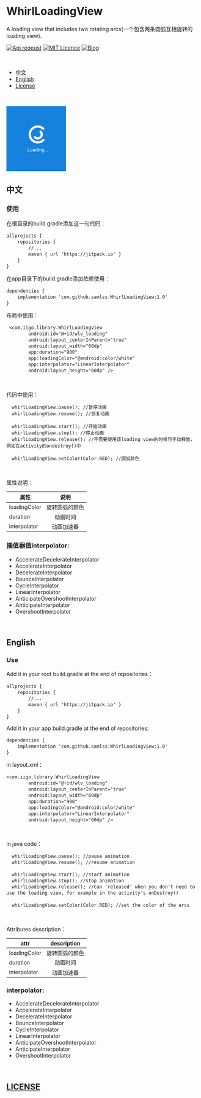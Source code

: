 # WhirlLoadingView
A loading view that includes two rotating arcs(一个包含两条圆弧互相旋转的loading view).

[![Api reqeust](https://img.shields.io/badge/api-11+-green.svg)](https://github.com/samlss/WhirlLoadingView)  [![MIT Licence](https://badges.frapsoft.com/os/mit/mit.svg?v=103)](https://github.com/samlss/WhirlLoadingView/blob/master/LICENSE) [![Blog](https://img.shields.io/badge/samlss-blog-orange.svg)](https://blog.csdn.net/Samlss)

<br>

  * [中文](#%E4%B8%AD%E6%96%87)
  * [English](#english)
  * [License](#license)

<br>

![gif](https://github.com/samlss/WhirlLoadingView/blob/master/screenshots/screenshot.gif)



## 中文

### 使用<br>
在根目录的build.gradle添加这一句代码：
```
allprojects {
    repositories {
        //...
        maven { url 'https://jitpack.io' }
    }
}
```

在app目录下的build.gradle添加依赖使用：
```
dependencies {
    implementation 'com.github.samlss:WhirlLoadingView:1.0'
}
```

布局中使用：
```
 <com.iigo.library.WhirlLoadingView
        android:id="@+id/wlv_loading"
        android:layout_centerInParent="true"
        android:layout_width="60dp"
        app:duration="900"
        app:loadingColor="@android:color/white"
        app:interpolator="LinearInterpolator"
        android:layout_height="60dp" />

```

<br>

代码中使用：
```
  whirlLoadingView.pause(); //暂停动画
  whirlLoadingView.resume(); //恢复动画
   
  whirlLoadingView.start(); //开始动画
  whirlLoadingView.stop(); //停止动画
  whirlLoadingView.release(); //不需要使用该loading view的时候可手动释放，例如在activity的ondestroy()中
  
  whirlLoadingView.setColor(Color.RED); //圆弧颜色
```

<br>

属性说明：

| 属性        | 说明           |
| ------------- |:-------------:|
| loadingColor      | 旋转圆弧的颜色 |
| duration      | 动画时间 |
| interpolator | 动画加速器 |

### 插值器值interpolator: <br>
* AccelerateDecelerateInterpolator
* AccelerateInterpolator
* DecelerateInterpolator
* BounceInterpolator
* CycleInterpolator
* LinearInterpolator
* AnticipateOvershootInterpolator
* AnticipateInterpolator
* OvershootInterpolator

<br>

## English

### Use<br>
Add it in your root build.gradle at the end of repositories：
```
allprojects {
    repositories {
        //...
        maven { url 'https://jitpack.io' }
    }
}
```

Add it in your app build.gradle at the end of repositories:
```
dependencies {
    implementation 'com.github.samlss:WhirlLoadingView:1.0'
}
```


in layout.xml：
```
<com.iigo.library.WhirlLoadingView
        android:id="@+id/wlv_loading"
        android:layout_centerInParent="true"
        android:layout_width="60dp"
        app:duration="900"
        app:loadingColor="@android:color/white"
        app:interpolator="LinearInterpolator"
        android:layout_height="60dp" />

```

<br>

in java code：
```
  whirlLoadingView.pause(); //pause animation
  whirlLoadingView.resume(); //resume animation
   
  whirlLoadingView.start(); //start animation
  whirlLoadingView.stop(); //stop animation
  whirlLoadingView.release(); //Can 'released' when you don't need to use the loading view, for example in the activity's onDestroy()
  
  whirlLoadingView.setColor(Color.RED); //set the color of the arcs
```
<br>


Attributes description：

| attr        | description  |
| ------------- |:-------------:|
| loadingColor      | 旋转圆弧的颜色 |
| duration      | 动画时间 |
| interpolator | 动画加速器 |

### interpolator: <br>
* AccelerateDecelerateInterpolator
* AccelerateInterpolator
* DecelerateInterpolator
* BounceInterpolator
* CycleInterpolator
* LinearInterpolator
* AnticipateOvershootInterpolator
* AnticipateInterpolator
* OvershootInterpolator

<br>

[id]: http://example.com/ "Optional Title Here"

## [LICENSE](https://github.com/samlss/WhirlLoadingView/blob/master/LICENSE)
